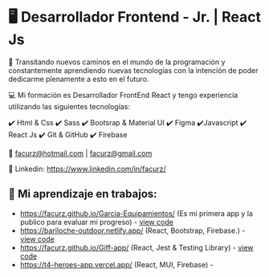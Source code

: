 # :desktop_computer: Desarrollador Frontend - Jr. | React Js



🚀​ Transitando nuevos caminos en el mundo de la programación y constantemente aprendiendo nuevas tecnologías con la intención de poder dedicarme plenamente a esto en el futuro.

💻​ Mi formación es Desarrollador FrontEnd React y tengo experiencia utilizando las siguientes tecnologías:

✔️​​ Html & Css
✔️​ Sass
✔️​​ Bootsrap & Material UI
✔️​ Figma
✔️​​ Javascript
✔️​​ React Js
✔️​ Git & GitHub
✔️​​ Firebase

:e-mail: facurz@hotmail.com | facurz@gmail.com

:link: Linkedin: https://www.linkedin.com/in/facurz/

## :wrench: Mi aprendizaje en trabajos: 
 * https://facurz.github.io/Garcia-Equipamientos/ (Es mi primera app y la publico para evaluar mi progreso) - [view code](https://github.com/facurz/Garcia-Equipamientos)
 * https://bariloche-outdoor.netlify.app/ (React, Bootstrap, Firebase.) - [view code](https://github.com/facurz/Bariloche-outDoor)
 * https://facurz.github.io/Giff-app/ (React, Jest & Testing Library) - [view code](https://github.com/facurz/Giff-app)
 * https://t4-heroes-app.vercel.app/ (React, MUI, Firebase) - 









